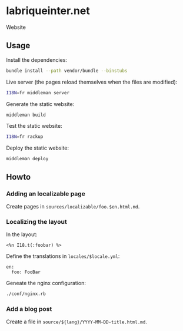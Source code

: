 # labriqueinter.net

Website

## Usage

Install the dependencies:

~~~sh
bundle install --path vendor/bundle --binstubs
~~~

Live server (the pages reload themselves when the files are modified):

~~~sh
I18N=fr middleman server
~~~

Generate the static website:

~~~sh
middleman build
~~~

Test the static website:

~~~sh
I18N=fr rackup
~~~

Deploy the static website:

~~~
middleman deploy
~~~

## Howto

### Adding an localizable page

Create pages in `sources/localizable/foo.$en.html.md`.

### Localizing the layout

In the layout:

~~~erb
<%n I18.t(:foobar) %>
~~~

Define the translations in `locales/$locale.yml`:

~~~
en:
  foo: FooBar
~~~

Geneate the nginx configuration:

~~~sh
./conf/nginx.rb
~~~

### Add a blog post

Create a file in `source/${lang}/YYYY-MM-DD-title.html.md`.
